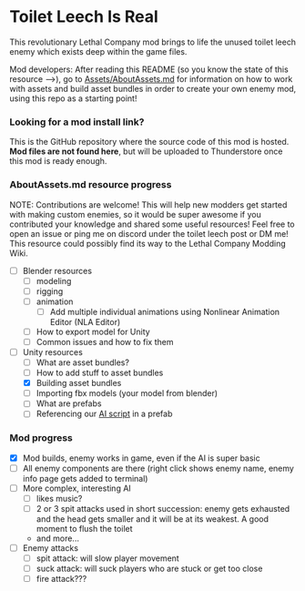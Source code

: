 # Toilet Leech Is Real

This revolutionary Lethal Company mod brings to life the unused toilet leech enemy which exists deep within the game files.

Mod developers: After reading this README (so you know the state of this resource -->), go to [Assets/AboutAssets.md](Assets/AboutAssets.md) for information on how to work with assets and build asset bundles in order to create your own enemy mod, using this repo as a starting point!

### Looking for a mod install link?
This is the GitHub repository where the source code of this mod is hosted. **Mod files are not found here**, but will be uploaded to Thunderstore once this mod is ready enough.

### AboutAssets.md resource progress

NOTE: Contributions are welcome! This will help new modders get started with making custom enemies, so it would be super awesome if you contributed your knowledge and shared some useful resources! Feel free to open an issue or ping me on discord under the toilet leech post or DM me! This resource could possibly find its way to the Lethal Company Modding Wiki.

- [ ] Blender resources
    - [ ] modeling
    - [ ] rigging
    - [ ] animation
        - [ ] Add multiple individual animations using Nonlinear Animation Editor (NLA Editor)
    - [ ] How to export model for Unity
    - [ ] Common issues and how to fix them
- [ ] Unity resources
    - [ ] What are asset bundles?
    - [ ] How to add stuff to asset bundles
    - [x] Building asset bundles
    - [ ] Importing fbx models (your model from blender)
    - [ ] What are prefabs
    - [ ] Referencing our [AI script](src/ToiletLeechAI.cs) in a prefab

### Mod progress

- [x] Mod builds, enemy works in game, even if the AI is super basic
- [ ] All enemy components are there (right click shows enemy name, enemy info page gets added to terminal)
- [ ] More complex, interesting AI
    - [ ] likes music?
    - [ ] 2 or 3 spit attacks used in short succession: enemy gets exhausted and the head gets smaller and it will be at its weakest. A good moment to flush the toilet
    - and more...
- [ ] Enemy attacks
    - [ ] spit attack: will slow player movement
    - [ ] suck attack: will suck players who are stuck or get too close
    - [ ] fire attack???